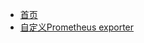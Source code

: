 <!-- docs/_sidebar.md -->

* [首页](README.md)
* [自定义Prometheus exporter](component/prometheus/custom_prometheus_exporter.md)



